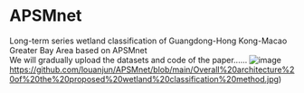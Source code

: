 # APSMnet
Long-term series wetland classification of Guangdong-Hong Kong-Macao Greater Bay Area based on APSMnet  
We will gradually upload the datasets and code of the paper......
![image](https://github.com/louanjun/APSMnet/blob/main/Overall%20architecture%20of%20the%20proposed%20wetland%20classification%20method.jpg)https://github.com/louanjun/APSMnet/blob/main/Overall%20architecture%20of%20the%20proposed%20wetland%20classification%20method.jpg)
